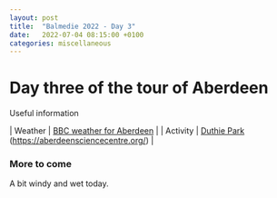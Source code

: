 ```yaml
---
layout: post
title:  "Balmedie 2022 - Day 3"
date:   2022-07-04 08:15:00 +0100
categories: miscellaneous
---
```

# Day three of the tour of Aberdeen

Useful information

| Weather | [BBC weather for Aberdeen](https://www.bbc.co.uk/weather/2657832)      |
| Activity   | [Duthie Park](https://www.visitabdn.com/listing/duthie-park)  (https://aberdeensciencecentre.org/)      |
 
### More to come
A bit windy and wet today.  



